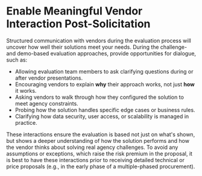 # Enable Meaningful Vendor Interaction Post-Solicitation

Structured communication with vendors during the evaluation process will uncover how well their solutions meet your needs. During the challenge- and demo-based evaluation approaches, provide opportunities for dialogue, such as:

- Allowing evaluation team members to ask clarifying questions during or after vendor presentations.
- Encouraging vendors to explain **why** their approach works, not just **how** it works.
- Asking vendors to walk through how they configured the solution to meet agency constraints.
- Probing how the solution handles specific edge cases or business rules.
- Clarifying how data security, user access, or scalability is managed in practice.

These interactions ensure the evaluation is based not just on what's shown, but shows a deeper understanding of how the solution performs and how the vendor thinks about solving real agency challenges. To avoid any assumptions or exceptions, which raise the risk premium in the proposal, it is best to have these interactions prior to receiving detailed technical or price proposals (e.g., in the early phase of a multiple-phased procurement).

